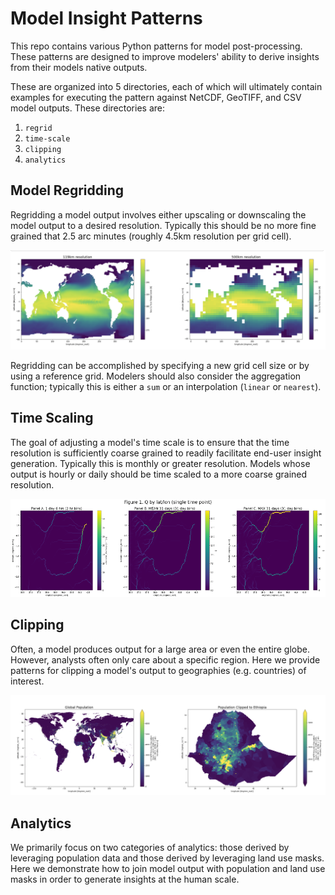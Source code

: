 # Model Insight Patterns

This repo contains various Python patterns for model post-processing. These patterns are designed to improve modelers' ability to derive insights from their models native outputs. 

These are organized into 5 directories, each of which will ultimately contain examples for executing the pattern against NetCDF, GeoTIFF, and CSV model outputs. These directories are:

1. `regrid`
2. `time-scale`
3. `clipping`
4. `analytics`

## Model Regridding

Regridding a model output involves either upscaling or downscaling the model output to a desired resolution. Typically this should be no more fine grained that 2.5 arc minutes (roughly 4.5km resolution per grid cell).

![Regridding](imgs/regridding.png)

Regridding can be accomplished by specifying a new grid cell size or by using a reference grid. Modelers should also consider the aggregation function; typically this is either a `sum` or an interpolation (`linear` or `nearest`).

## Time Scaling

The goal of adjusting a model's time scale is to ensure that the time resolution is sufficiently coarse grained to readily facilitate end-user insight generation. Typically this is monthly or greater resolution. Models whose output is hourly or daily should be time scaled to a more coarse grained resolution.

![TimeScaling](imgs/timescaling.png)

## Clipping

Often, a model produces output for a large area or even the entire globe. However, analysts often only care about a specific region. Here we provide patterns for clipping a model's output to geographies (e.g. countries) of interest.

![Clipping](imgs/clipping.png)

## Analytics

We primarily focus on two categories of analytics: those derived by leveraging population data and those derived by leveraging land use masks. Here we demonstrate how to join model output with population and land use masks in order to generate insights at the human scale.